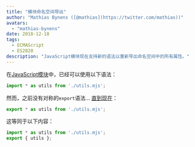 ```yaml
---
title: "模块命名空间导出"
author: "Mathias Bynens ([@mathias](https://twitter.com/mathias))"
avatars: 
  - "mathias-bynens"
date: 2018-12-18
tags: 
  - ECMAScript
  - ES2020
description: "JavaScript模块现在支持新的语法以重新导出命名空间中的所有属性。"
---
```

在[JavaScript模块](/features/modules)中，已经可以使用以下语法：

```js
import * as utils from './utils.mjs';
```

然而，之前没有对称的`export`语法… [直到现在](https://github.com/tc39/proposal-export-ns-from)：

```js
export * as utils from './utils.mjs';
```
<!--truncate-->
这等同于以下内容：

```js
import * as utils from './utils.mjs';
export { utils };
```
